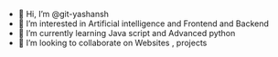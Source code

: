 - 👋 Hi, I’m @git-yashansh
- 👀 I’m interested in Artificial intelligence and Frontend and Backend
- 🌱 I’m currently learning Java script and Advanced python
- 💞️ I’m looking to collaborate on Websites , projects 

<!---
git-yashansh/git-yashansh is a ✨ special ✨ repository because its `README.md` (this file) appears on your GitHub profile.
You can click the Preview link to take a look at your changes.
--->

